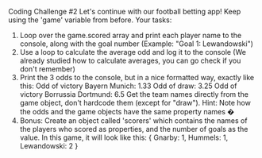 Coding Challenge #2
Let's continue with our football betting app! Keep using the 'game' variable from
before.
Your tasks:

1. Loop over the game.scored array and print each player name to the console,
   along with the goal number (Example: "Goal 1: Lewandowski")
2. Use a loop to calculate the average odd and log it to the console (We already
   studied how to calculate averages, you can go check if you don't remember)
3. Print the 3 odds to the console, but in a nice formatted way, exactly like this:
   Odd of victory Bayern Munich: 1.33
   Odd of draw: 3.25
   Odd of victory Borrussia Dortmund: 6.5
   Get the team names directly from the game object, don't hardcode them
   (except for "draw"). Hint: Note how the odds and the game objects have the
   same property names �
4. Bonus: Create an object called 'scorers' which contains the names of the
   players who scored as properties, and the number of goals as the value. In this
   game, it will look like this:
   {
   Gnarby: 1,
   Hummels: 1,
   Lewandowski: 2
   }
